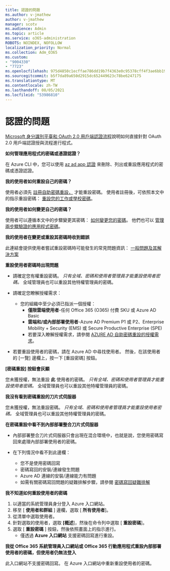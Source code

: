 ```yaml
---
title: 認證的問題
ms.author: v-jmathew
author: v-jmathew
manager: scotv
ms.audience: Admin
ms.topic: article
ms.service: o365-administration
ROBOTS: NOINDEX, NOFOLLOW
localization_priority: Normal
ms.collection: Adm_O365
ms.custom:
- "9004330"
- "7723"
ms.openlocfilehash: 975d4850c1ecffae786dd19b7f4363e0c95378cff4f3ae6bb1968af33ef810b0
ms.sourcegitcommit: b5f7da89a650d2915dc652449623c78be6247175
ms.translationtype: MT
ms.contentlocale: zh-TW
ms.lasthandoff: 08/05/2021
ms.locfileid: "53986810"
---
```

# <a name="issues-with-credentials"></a>認證的問題

[Microsoft 身分識別平臺和 OAuth 2.0 用戶端認證流程](https://docs.microsoft.com/azure/active-directory/develop/v2-oauth2-client-creds-grant-flow)說明如何直接針對 OAuth 2.0 用戶端認證授與流程進行程式。

**如何管理應用程式的密碼或憑證認證？**

在 Azure CLI 中，您可以使用 [az ad app 認證](https://docs.microsoft.com/cli/azure/ad/app/credential) 來刪除、列出或重設應用程式的密碼或憑證認證。

**我的使用者如何重設自己的密碼？**

使用者必須先 [註冊自助密碼重設，](https://docs.microsoft.com/azure/active-directory/user-help/active-directory-passwords-reset-register) 才能重設密碼。 使用者註冊後，可依照本文中的指示重設密碼： [重設您的工作或學校密碼](https://docs.microsoft.com/azure/active-directory/user-help/user-help-reset-password#how-to-reset-or-unlock-your-password-for-a-work-or-school-account)。

**我的使用者如何變更自己的密碼？**

使用者可以遵循本文中的步驟變更其密碼： [如何變更您的密碼](https://docs.microsoft.com/azure/active-directory/user-help/user-help-reset-password#how-to-change-your-password)。
他們也可以 [管理兩步驟驗證的應用程式密碼](https://docs.microsoft.com/azure/active-directory/user-help/multi-factor-authentication-end-user-app-passwords)。

**我的使用者在變更或重設其密碼時收到錯誤**

此連結會提供使用者嘗試重設密碼時可能發生的常見問題資訊： [一般問題及其解決方案](https://docs.microsoft.com/azure/active-directory/user-help/user-help-reset-password#common-problems-and-their-solutions)

**重設使用者密碼時出現問題**

- 請確定您有權重設密碼。 *只有全域、密碼和使用者管理員才能重設使用者密碼。* 全域管理員也可以重設其他特權管理員的密碼。

- 請確定您瞭解授權需求：

  - 您的組織中至少必須已指派一個授權：
    - **僅限雲端使用者**-任何 Office 365 (O365) 付費 SKU 或 Azure AD Basic
    - **雲端和/或內部部署使用者**-Azure AD Premium P1 或 P2、Enterprise Mobility + Security (EMS) 或 Secure Productive Enterprise (SPE) 
    - 若要深入瞭解授權需求，請參閱 [AZURE AD 自助密碼重設的授權需求](https://docs.microsoft.com/azure/active-directory/active-directory-passwords-licensing)。
- 若要重設使用者的密碼，請在 Azure AD 中尋找使用者。 然後，在該使用者的 [一覽] 邊欄上，按一下 [重設密碼] 按鈕。

**[密碼重設] 按鈕會灰顯**

您未獲授權，無法重設 **此** 使用者的密碼。 *只有全域、密碼和使用者管理員才能重設使用者密碼。* 全域管理員也可以重設其他特權管理員的密碼。

**我沒有看到密碼重設的刀片式伺服器**

您未獲授權，無法重設密碼。 *只有全域、密碼和使用者管理員才能重設使用者密碼。* 全域管理員也可以重設其他特權管理員的密碼。

**在密碼重設中看不到內部部署整合刀片式伺服器**

- 內部部署整合刀片式伺服器只會出現在混合環境中，也就是說，您使用密碼寫回來處理內部部署使用者的密碼。

- 在下列情況中看不到此邊欄：

  - 您不是使用密碼回寫
  - 密碼寫回的安裝/連線發生問題
  - Azure AD 連線的安裝/連線能力有問題
  - 如需有關密碼寫回問題的疑難排解步驟，請參閱 [密碼寫回疑難排解](https://docs.microsoft.com/azure/active-directory/authentication/troubleshoot-sspr-writeback)

**我不知道如何重設使用者的密碼**

1. 以適當的系統管理員身分登入 Azure 入口網站。
2. 移至 [ **使用者和群組** ] 邊欄，選取 [ **所有使用者**]。
3. 從清單中選取使用者。
4. 針對選取的使用者，選取 **[概述**]，然後在命令列中選取 [ **重設密碼**]。
5. 選取 [ **重設密碼** ] 按鈕，然後依照畫面上的指示進行。
    - 僅透過 **Azure 入口網站** 支援密碼回寫進行重設。

**我從 Office 365 系統管理員入口網站或 Office 365 行動應用程式重設內部部署使用者的密碼，但使用者仍無法登入**

此入口網站不支援密碼回寫。 在 Azure 入口網站中重新重設使用者的密碼。
